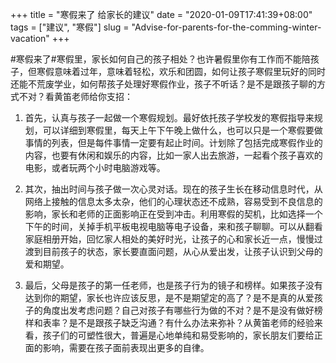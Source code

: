 +++
title = "寒假来了 给家长的建议"
date = "2020-01-09T17:41:39+08:00"
tags = ["建议", "寒假"]
slug = "Advise-for-parents-for-the-comming-winter-vacation"
+++

#寒假来了#寒假里，家长如何自己的孩子相处？也许暑假里你有工作而不能陪孩子，但寒假意味着过年，意味着轻松，欢乐和团圆，如何让孩子寒假里玩好的同时还能不荒废学业，如何帮孩子处理好寒假作业，孩子不听话？是不是跟孩子聊的方式不对？看黄笛老师给你支招：

1. 首先，认真与孩子一起做一个寒假规划。最好依托孩子学校发的寒假指导来规划，可以详细到寒假里，每天上午下午晚上做什么，也可以只是一个寒假要做事情的列表，但是每件事情一定要有起止时间。计划除了包括完成寒假作业的内容，也要有休闲和娱乐的内容，比如一家人出去旅游，一起看个孩子喜欢的电影，或者玩两个小时电脑游戏等。

2. 其次，抽出时间与孩子做一次心灵对话。现在的孩子生长在移动信息时代，从网络上接触的信息太多太杂，他们的心理状态还不成熟，容易受到不良信息的影响，家长和老师的正面影响正在受到冲击。利用寒假的契机，比如选择一个下午的时间，关掉手机平板电视电脑等电子设备，来和孩子聊聊。可以从翻看家庭相册开始，回忆家人相处的美好时光，让孩子的心和家长近一点，慢慢过渡到目前孩子的状态，家长要直面问题，从心从爱出发，让孩子认识到父母的爱和期望。

3. 最后，父母是孩子的第一任老师，也是孩子行为的镜子和榜样。如果孩子没有达到你的期望，家长也许应该反思，是不是期望定的高了？是不是真的从爱孩子的角度出发考虑问题？自己对孩子有哪些行为做的不对？是不是没有做好榜样和表率？是不是跟孩子缺乏沟通？有什么办法来弥补？从黄笛老师的经验来看，孩子们的可塑性很大，普遍是心地单纯和易受影响的，家长朋友们要给正面的影响，需要在孩子面前表现出更多的自律。
